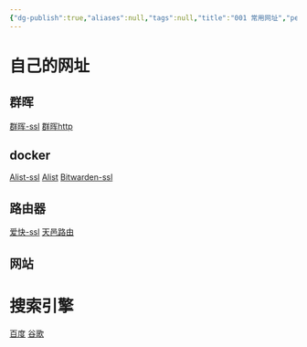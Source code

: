 ```yaml
---
{"dg-publish":true,"aliases":null,"tags":null,"title":"001 常用网址","permalink":"/0802 书签/001 常用网址/","dgPassFrontmatter":true,"noteIcon":""}
---
```


# 自己的网址

## 群晖
[群晖-ssl](https://552210.xyz:5001) [群晖http](http://552210.xyz:5000) 
## docker
[Alist-ssl](https://552210.xyz:5233)  [Alist](http://552210.xyz:5244) [Bitwarden-ssl](https://552210.xyz:9080) 
## 路由器
[爱快-ssl](https://552210.xyz) [天邑路由](http://552210.xyz:521) 


## 网站



# 搜索引擎

[百度](https://www.baidu.com) [谷歌](https://www.google.com.hk/) 